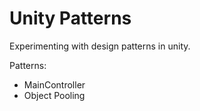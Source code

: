 # Unity Patterns

Experimenting with design patterns in unity.

Patterns:

* MainController
* Object Pooling 

